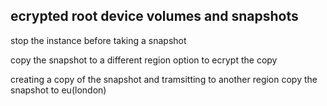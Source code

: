 
ecrypted root device volumes and snapshots
------------------------------

stop the instance before taking a snapshot

copy the snapshot to a different region 
option to ecrypt the copy 

creating a copy of the snapshot and tramsitting to another region 
copy the snapshot to eu(london)


